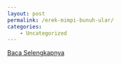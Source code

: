 ```yaml
---
layout: post
permalink: /erek-mimpi-bunuh-ular/
categories:
    - Uncategorized
---
```


[Baca Selengkapnya](/01)